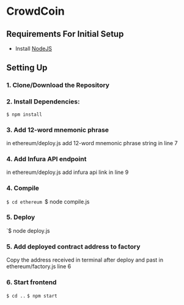 # CrowdCoin

## Requirements For Initial Setup
- Install [NodeJS](https://nodejs.org/en/)

## Setting Up
### 1. Clone/Download the Repository

### 2. Install Dependencies:
`$ npm install`

### 3. Add 12-word mnemonic phrase
in ethereum/deploy.js add 12-word mnemonic phrase string in line 7

### 4. Add Infura API endpoint
in ethereum/deploy.js add infura api link in line 9

### 4. Compile  
`$ cd ethereum
`$ node compile.js

### 5. Deploy 
`$ node deploy.js


### 5. Add deployed contract address to factory
Copy the address received  in terminal after deploy and past in ethereum/factory.js line 6


### 6. Start frontend

`$ cd ..`
`$ npm start`